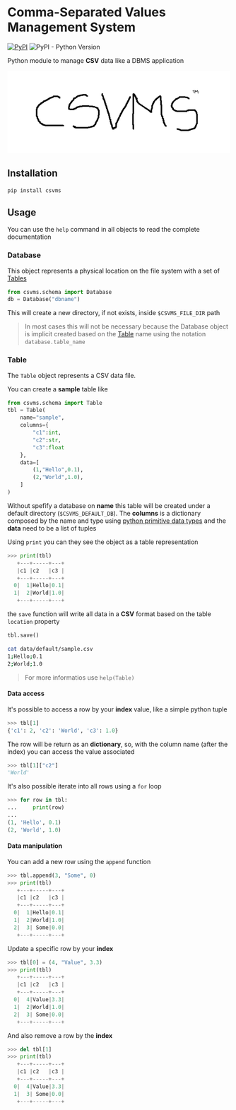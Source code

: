 # **C**omma-**S**eparated **V**alues **M**anagement **S**ystem


[![PyPI](https://img.shields.io/pypi/v/csvms)](https://pypi.org/project/csvms/) ![PyPI - Python Version](https://img.shields.io/pypi/pyversions/csvms)

Python module to manage **CSV** data like a DBMS application

![logo](img/logo.png)

## Installation

```bash
pip install csvms
```

## Usage

You can use the `help` command in all objects to read the complete documentation

### Database

This object represents a physical location on the file system with a set of [Tables](#table)

```python
from csvms.schema import Database
db = Database("dbname")
```

This will create a new directory, if not exists, inside `$CSVMS_FILE_DIR` path

> In most cases this will not be necessary because the Database object is implicit created based on the [Table](#table) name using the notation `database.table_name`

### Table

The `Table` object represents a CSV data file.

You can create a **sample** table like

```python
from csvms.schema import Table
tbl = Table(
    name="sample",
    columns={
        "c1":int,
        "c2":str,
        "c3":float
    },
    data=[
        (1,"Hello",0.1),
        (2,"World",1.0),
    ]
)
```

Without spefify a database on **name** this table will be created under a default directory (`$CSVMS_DEFAULT_DB`). The **columns** is a dictionary composed by the name and type using [python primitive data types](https://www.w3schools.com/python/python_datatypes.asp) and the **data** need to be a list of tuples

Using `print` you can they see the object as a table representation

```python
>>> print(tbl)
   +---+-----+---+
   |c1 |c2   |c3 |
   +---+-----+---+
  0|  1|Hello|0.1|
  1|  2|World|1.0|
   +---+-----+---+
```

the `save` function will write all data in a **CSV** format based on the table `location` property

```python
tbl.save()
```

```bash
cat data/default/sample.csv
1;Hello;0.1
2;World;1.0
```

> For more informatios use `help(Table)`

#### Data access

It's possible to access a row by your **index** value, like a simple python tuple

```python
>>> tbl[1]
{'c1': 2, 'c2': 'World', 'c3': 1.0}
```

The row will be return as an **dictionary**, so, with the column name (after the index) you can access the value associated

```python
>>> tbl[1]["c2"]
'World'
```

It's also possible iterate into all rows using a `for` loop

```python
>>> for row in tbl:
...     print(row)
... 
(1, 'Hello', 0.1)
(2, 'World', 1.0)
```

#### Data manipulation

You can add a new row using the `append` function

```python
>>> tbl.append(3, "Some", 0)
>>> print(tbl)
   +---+-----+---+
   |c1 |c2   |c3 |
   +---+-----+---+
  0|  1|Hello|0.1|
  1|  2|World|1.0|
  2|  3| Some|0.0|
   +---+-----+---+
```

Update a specific row by your **index**

```python
>>> tbl[0] = (4, "Value", 3.3)
>>> print(tbl)
   +---+-----+---+
   |c1 |c2   |c3 |
   +---+-----+---+
  0|  4|Value|3.3|
  1|  2|World|1.0|
  2|  3| Some|0.0|
   +---+-----+---+
```

And also remove a row by the **index**

```python
>>> del tbl[1]
>>> print(tbl)
   +---+-----+---+
   |c1 |c2   |c3 |
   +---+-----+---+
  0|  4|Value|3.3|
  1|  3| Some|0.0|
   +---+-----+---+
```
